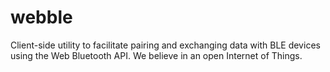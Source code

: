 # webble
Client-side utility to facilitate pairing and exchanging data with BLE devices using the Web Bluetooth API.  We believe in an open Internet of Things.
